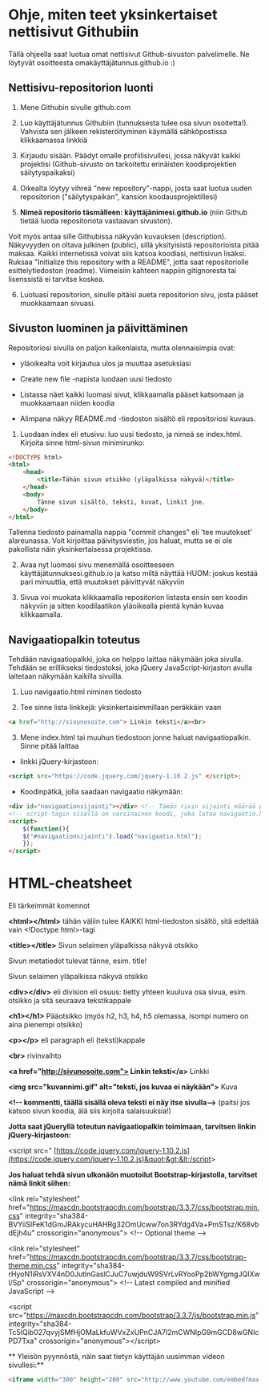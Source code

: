# Ohje, miten teet yksinkertaiset nettisivut Githubiin

Tällä ohjeella saat luotua omat nettisivut Github-sivuston palvelimelle. Ne löytyvät osoitteesta omakäyttäjätunnus.github.io :)

## Nettisivu-repositorion luonti

1. Mene Githubin sivulle github.com

2. Luo käyttäjätunnus Githubiin (tunnuksesta tulee osa sivun osoitetta!). Vahvista sen jälkeen rekisteröityminen käymällä sähköpostissa klikkaamassa linkkiä

3. Kirjaudu sisään. Päädyt omalle profiilisivullesi, jossa näkyvät kaikki projektisi (Github-sivusto on tarkoitettu erinäisten koodiprojektien säilytyspaikaksi)

4. Oikealta löytyy vihreä &quot;new repository&quot;-nappi, josta saat luotua uuden repositorion (&quot;säilytyspaikan&quot;, kansion koodausprojektillesi)

5. **Nimeä repositorio täsmälleen: käyttäjänimesi.github.io** (niin Github tietää luoda repositoriota vastaavan sivuston).

Voit myös antaa sille Githubissa näkyvän kuvauksen (description). Näkyvyyden on oltava julkinen (public), sillä yksityisistä repositorioista pitää maksaa. Kaikki internetissä voivat siis katsoa koodiasi, nettisivun lisäksi. Ruksaa &quot;Initialize this repository with a README&quot;, jotta saat repositoriolle esittelytiedoston (readme). Viimeisiin kahteen nappiin gitignoresta tai lisenssistä ei tarvitse koskea.

6. Luotuasi repositorion, sinulle pitäisi aueta repositorion sivu, josta pääset muokkaamaan sivuasi.

## Sivuston luominen ja päivittäminen

Repositoriosi sivulla on paljon kaikenlaista, mutta olennaisimpia ovat:

- yläoikealta voit kirjautua ulos ja muuttaa asetuksiasi

- Create new file -napista luodaan uusi tiedosto

- Listassa näet kaikki luomasi sivut, klikkaamalla pääset katsomaan ja muokkaamaan niiden koodia

- Alimpana näkyy README.md -tiedoston sisältö eli repositoriosi kuvaus.

1. Luodaan index eli etusivu: luo uusi tiedosto, ja nimeä se index.html. Kirjoita sinne html-sivun minimirunko:

```html
<!DOCTYPE html>
<html>
	<head>
		<title>Tähän sivun otsikko (yläpalkissa näkyvä)</title>
	</head>
	<body>
		Tänne sivun sisältö, teksti, kuvat, linkit jne.
	</body>
</html>
```

Tallenna tiedosto painamalla nappia &quot;commit changes&quot; eli &#39;tee muutokset&#39; alareunassa. Voit kirjoittaa päivitysviestin, jos haluat, mutta se ei ole pakollista näin yksinkertaisessa projektissa.

2. Avaa nyt luomasi sivu menemällä osoitteeseen käyttäjätunnuksesi.github.io ja katso miltä näyttää HUOM: joskus kestää pari minuuttia, että muutokset päivittyvät näkyviin

3. Sivua voi muokata klikkaamalla repositorion listasta ensin sen koodin näkyviin ja sitten koodilaatikon yläoikealla pientä kynän kuvaa klikkaamalla.

## Navigaatiopalkin toteutus

Tehdään navigaatiopalkki, joka on helppo laittaa näkymään joka sivulla. Tehdään se erillikseksi tiedostoksi, joka jQuery JavaScript-kirjaston avulla laitetaan näkymään kaikilla sivuilla.

1. Luo navigaatio.html niminen tiedosto

2. Tee sinne lista linkkejä: yksinkertaisimmillaan peräkkäin vaan
 ```html
<a href="http://sivunosoite.com"> Linkin teksti</a><br>
```

3. Mene index.html tai muuhun tiedostoon jonne haluat navigaatiopalkin. Sinne pitää laittaa

- linkki jQuery-kirjastoon: 
```html 
<script src="https://code.jquery.com/jquery-1.10.2.js" </script>;
```

- Koodinpätkä, jolla saadaan navigaatio näkymään:

```html
<div id="navigaationsijainti"></div> <!-- Tämän rivin sijainti määrää paikan, johon navigaatio ilmestyy-->
<!-- script-tagin sisällä on varsinainen koodi, joka lataa navigaatio.html tiedoston sisällön tähän tiedostoon-->
<script> 
	$(function(){
	$("#navigaationsijainti").load("navigaatio.html");
	});
</script>
```

# HTML-cheatsheet

Eli tärkeimmät komennot

**&lt;html&gt;&lt;/html&gt;** tähän väliin tulee KAIKKI html-tiedoston sisältö, sitä edeltää vain &lt;!Doctype html&gt;-tagi

**&lt;title&gt;&lt;/title&gt;** Sivun selaimen yläpalkissa näkyvä otsikko

**<head></head>** Sivun metatiedot tulevat tänne, esim. title!

**<title></title>** Sivun selaimen yläpalkissa näkyvä otsikko

**&lt;div&gt;&lt;/div&gt;** eli division eli osuus: tietty yhteen kuuluva osa sivua, esim. otsikko ja sitä seuraava tekstikappale

**&lt;h1&gt;&lt;/h1&gt;** Pääotsikko (myös h2, h3, h4, h5 olemassa, isompi numero on aina pienempi otsikko)

**&lt;p&gt;&lt;/p&gt;** eli paragraph eli (teksti)kappale

**&lt;br&gt;** rivinvaihto

**&lt;a href=&quot;http://sivunosoite.com"> Linkin teksti&lt;/a&gt;** Linkki 

**&lt;img src=&quot;kuvannimi.gif&quot; alt=&quot;teksti, jos kuvaa ei näykään&quot;&gt;** Kuva

**&lt;!-- kommentti, täällä sisällä oleva teksti ei näy itse sivulla--&gt;** (paitsi jos katsoo sivun koodia, älä siis kirjoita salaisuuksia!)

**Jotta saat jQueryllä toteutun navigaatiopalkin toimimaan, tarvitsen linkin jQuery-kirjastoon:**

&lt;script src=&quot; [https://code.jquery.com/jquery-1.10.2.js](https://code.jquery.com/jquery-1.10.2.js)&quot;&gt;&lt;/script&gt;

**Jos haluat tehdä sivun ulkonäön muotoilut Bootstrap-kirjastolla, tarvitset nämä linkit siihen:**

&lt;link rel=&quot;stylesheet&quot; href=&quot;https://maxcdn.bootstrapcdn.com/bootstrap/3.3.7/css/bootstrap.min.css&quot; integrity=&quot;sha384-BVYiiSIFeK1dGmJRAkycuHAHRg32OmUcww7on3RYdg4Va+PmSTsz/K68vbdEjh4u&quot; crossorigin=&quot;anonymous&quot;&gt;
&lt;!-- Optional theme -->

&lt;link rel=&quot;stylesheet&quot; href=&quot;https://maxcdn.bootstrapcdn.com/bootstrap/3.3.7/css/bootstrap-theme.min.css&quot; integrity=&quot;sha384-rHyoN1iRsVXV4nD0JutlnGaslCJuC7uwjduW9SVrLvRYooPp2bWYgmgJQIXwl/Sp&quot; crossorigin=&quot;anonymous&quot;&gt;
&lt;!-- Latest compiled and minified JavaScript -->

&lt;script src=&quot;https://maxcdn.bootstrapcdn.com/bootstrap/3.3.7/js/bootstrap.min.js&quot; integrity=&quot;sha384-Tc5IQib027qvyjSMfHjOMaLkfuWVxZxUPnCJA7l2mCWNIpG9mGCD8wGNIcPD7Txa&quot; crossorigin=&quot;anonymous&quot;&gt;&lt;/script&gt;

** Yleisön pyynnöstä, näin saat tietyn käyttäjän uusimman videon sivullesi:**

```html
<iframe width="300" height="200" src="http://www.youtube.com/embed?max-results=1&controls=0&showinfo=0&rel=0&listType=user_uploads&list=YOUR_USERNAME_HERE" frameborder="0" allowfullscreen></iframe> 
```





